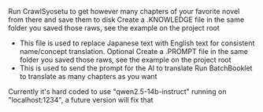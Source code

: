 Run CrawlSyosetu to get however many chapters of your favorite novel from there and save them to disk
Create a .KNOWLEDGE file in the same folder you saved those raws, see the example on the project root
 - This file is used to replace Japanese text with English text for consistent name/concept translation. Optional
Create a .PROMPT file in the same folder you saved those raws, see the example on the project root
 - This is used to send the prompt for the AI to translate
Run BatchBooklet to translate as many chapters as you want

Currently it's hard coded to use "qwen2.5-14b-instruct" running on "localhost:1234", a future version will fix that
